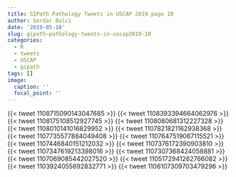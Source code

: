 ```yaml
---
title: GIPath Pathology Tweets in USCAP 2019 page 10
author: Serdar Balci
date: '2019-05-18'
slug: gipath-pathology-tweets-in-uscap2019-10
categories:
  - R
  - tweets
  - USCAP
  - gipath
tags: []
image:
  caption: ''
  focal_point: ''
---
```




{{< tweet 1108715090143047685 >}}
{{< tweet 1108393394664062976 >}}
{{< tweet 1108175108512927745 >}}
{{< tweet 1108080681312227328 >}}
{{< tweet 1108010141016829952 >}}
{{< tweet 1107821821162938368 >}}
{{< tweet 1107735577884049408 >}}
{{< tweet 1107647519067115521 >}}
{{< tweet 1107446840151212032 >}}
{{< tweet 1107376172390903810 >}}
{{< tweet 1107347619213398016 >}}
{{< tweet 1107307368424058881 >}}
{{< tweet 1107069085442027520 >}}
{{< tweet 1105172941262766082 >}}
{{< tweet 1103924055692832771 >}}
{{< tweet 1106107309703479296 >}}

